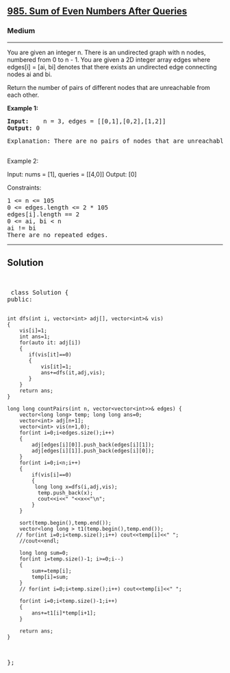 
<h2><a href="https://leetcode.com/problems/count-unreachable-pairs-of-nodes-in-an-undirected-graph/description/">985. Sum of Even Numbers After Queries</a></h2>
<h3>Medium</h3>
<hr>
<div><p>
 You are given an integer n. There is an undirected graph with n nodes, numbered from 0 to n - 1. You are given a 2D integer array edges where edges[i] = [ai, bi] denotes that there exists an undirected edge connecting nodes ai and bi.

Return the number of pairs of different nodes that are unreachable from each other.

 
</p>


<p><strong>Example 1:</strong></p>
<pre><strong>Input:</strong>    n = 3, edges = [[0,1],[0,2],[1,2]]
<strong>Output:</strong> 0
</pre>
<pre>
Explanation: There are no pairs of nodes that are unreachable from each other. Therefore, we return 0.
  </pre>
  
Example 2:

Input: nums = [1], queries = [[4,0]]
Output: [0]
 

Constraints:
<pre>
1 <= n <= 105
0 <= edges.length <= 2 * 105
edges[i].length == 2
0 <= ai, bi < n
ai != bi
There are no repeated edges.
</pre>
<hr>
 <h2><strong><b>Solution</b></strong></h2>
 <br>
 <pre>
 class Solution {
public:
   
    int dfs(int i, vector<int> adj[], vector<int>& vis)
    {
        vis[i]=1;
        int ans=1;
        for(auto it: adj[i])
        {
           if(vis[it]==0)
           {
               vis[it]=1;
               ans+=dfs(it,adj,vis);
           }
        }
        return ans;
    }

    long long countPairs(int n, vector<vector<int>>& edges) {
        vector<long long> temp; long long ans=0;
        vector<int> adj[n+1];
        vector<int> vis(n+1,0);
        for(int i=0;i<edges.size();i++)
        {
            adj[edges[i][0]].push_back(edges[i][1]);
            adj[edges[i][1]].push_back(edges[i][0]);
        }
        for(int i=0;i<n;i++)
        { 
            if(vis[i]==0)
            {
             long long x=dfs(i,adj,vis);
              temp.push_back(x); 
              cout<<i<<" "<<x<<"\n";
            }
        }

        sort(temp.begin(),temp.end());
        vector<long long > t1(temp.begin(),temp.end());
       // for(int i=0;i<temp.size();i++) cout<<temp[i]<<" ";
        //cout<<endl;

        long long sum=0;
        for(int i=temp.size()-1; i>=0;i--)
        {
            sum+=temp[i];
            temp[i]=sum;
        }
        // for(int i=0;i<temp.size();i++) cout<<temp[i]<<" ";

        for(int i=0;i<temp.size()-1;i++)
        {
            ans+=t1[i]*temp[i+1];
        }

        return ans;
    }
};
 </pre>

